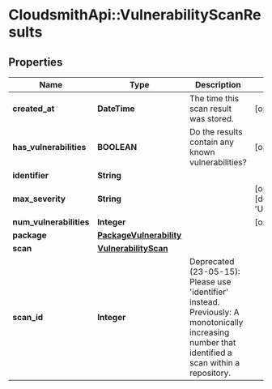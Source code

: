 # CloudsmithApi::VulnerabilityScanResults

## Properties
Name | Type | Description | Notes
------------ | ------------- | ------------- | -------------
**created_at** | **DateTime** | The time this scan result was stored. | [optional] 
**has_vulnerabilities** | **BOOLEAN** | Do the results contain any known vulnerabilities? | [optional] 
**identifier** | **String** |  | 
**max_severity** | **String** |  | [optional] [default to &#39;Unknown&#39;]
**num_vulnerabilities** | **Integer** |  | [optional] 
**package** | [**PackageVulnerability**](PackageVulnerability.md) |  | 
**scan** | [**VulnerabilityScan**](VulnerabilityScan.md) |  | 
**scan_id** | **Integer** | Deprecated (23-05-15): Please use &#39;identifier&#39; instead. Previously: A monotonically increasing number that identified a scan within a repository. | 


